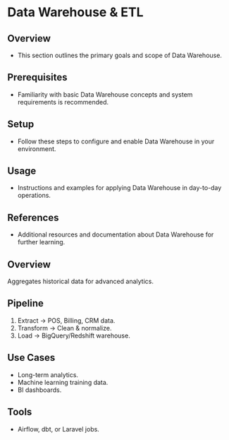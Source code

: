 # Data Warehouse & ETL

## Overview
- This section outlines the primary goals and scope of Data Warehouse.

## Prerequisites
- Familiarity with basic Data Warehouse concepts and system requirements is recommended.

## Setup
- Follow these steps to configure and enable Data Warehouse in your environment.

## Usage
- Instructions and examples for applying Data Warehouse in day-to-day operations.

## References
- Additional resources and documentation about Data Warehouse for further learning.


## Overview
Aggregates historical data for advanced analytics.

## Pipeline
1. Extract → POS, Billing, CRM data.
2. Transform → Clean & normalize.
3. Load → BigQuery/Redshift warehouse.

## Use Cases
- Long-term analytics.
- Machine learning training data.
- BI dashboards.

## Tools
- Airflow, dbt, or Laravel jobs.
